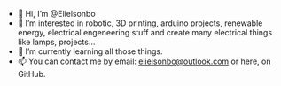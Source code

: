 - 👋 Hi, I’m @Elielsonbo
- 👀 I’m interested in robotic, 3D printing, arduino projects, renewable energy, electrical engeneering stuff and create many electrical things like lamps, projects...
- 🌱 I’m currently learning all those things.
- 📫 You can contact me by email: elielsonbo@outlook.com or here, on GitHub.

<!---
Elielsonbo/Elielsonbo is a ✨ special ✨ repository because its `README.md` (this file) appears on your GitHub profile.
You can click the Preview link to take a look at your changes.
--->
